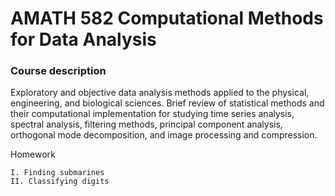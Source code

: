 # AMATH 582 Computational Methods for Data Analysis

### Course description
Exploratory and objective data analysis methods applied to the physical, engineering, 
and biological sciences. Brief review of statistical methods and their computational 
implementation for studying time series analysis, spectral analysis, filtering methods, 
principal component analysis, orthogonal mode decomposition, and image processing and 
compression. 

Homework
    
    I. Finding submarines
    II. Classifying digits
